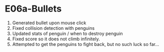 # E06a-Bullets

1. Generated bullet upon mouse click
2. Fixed collision detection with penguins
3. Updated stats of penguin / when to destroy penguin
4. Fixed score so it does not climb infinitely.
5. Attempted to get the penguins to fight back, but no such luck so far...